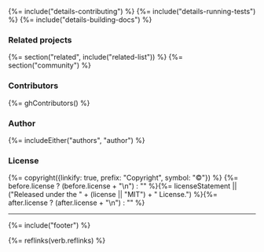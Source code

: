 {%= include("details-contributing") %}
{%= include("details-running-tests") %}
{%= include("details-building-docs") %}

### Related projects
{%= section("related", include("related-list")) %}
{%= section("community") %}

### Contributors
{%= ghContributors() %}

### Author
{%= includeEither("authors", "author") %}

### License
{%= copyright({linkify: true, prefix: "Copyright", symbol: "©"}) %}
{%= before.license ? (before.license + "\n") : "" %}{%= licenseStatement || ("Released under the " + (license || "MIT") + " License.") %}{%= after.license ? (after.license + "\n") : "" %}

***

{%= include("footer") %}

{%= reflinks(verb.reflinks) %}
